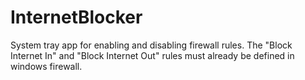 # InternetBlocker
System tray app for enabling and disabling firewall rules. The "Block Internet In" and "Block Internet Out" rules must already be defined in windows firewall.
